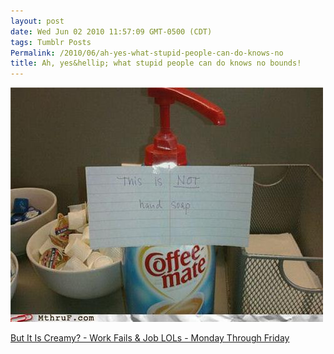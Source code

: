 ```yaml
---
layout: post
date: Wed Jun 02 2010 11:57:09 GMT-0500 (CDT)
tags: Tumblr Posts
Permalink: /2010/06/ah-yes-what-stupid-people-can-do-knows-no
title: Ah, yes&hellip; what stupid people can do knows no bounds!
---
```


![](/public/assets/tumblr/tumblr_l3ecfa1SEl1qa4klho1_500.jpg)

[But It Is Creamy? - Work Fails & Job LOLs - Monday Through Friday](http://mthruf.com/2010/06/02/job-fails-but-it-is-creamy/?utm_source=feedburner&utm_medium=feed&utm_campaign=Feed%3A+MthruF+%28Monday+Through+Friday%29&utm_content=Google+Reader)
